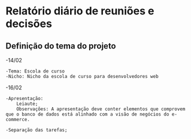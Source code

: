 # Relatório diário de reuniões e decisões

## Definição do tema do projeto

-14/02

    -Tema: Escola de curso
    -Nicho: Nicho da escola de curso para desenvolvedores web

-16/02

    -Apresentação: 
        Leiaute;
        Observações: A apresentação deve conter elementos que comprovem que o banco de dados está alinhado com a visão de negócios do e-commerce.

    -Separação das tarefas;

